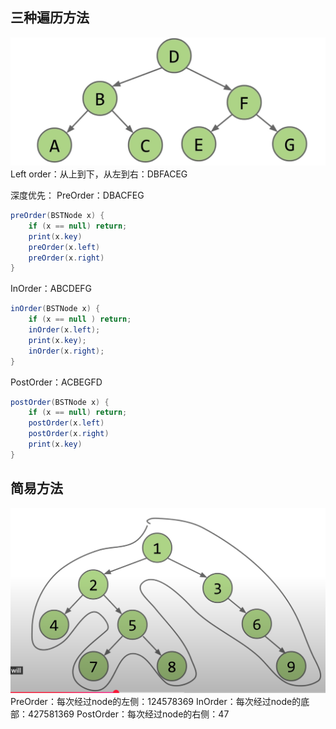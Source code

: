 ## 三种遍历方法
![输入图片说明](/imgs/2025-02-27/HIXlDCH6jziDKb0Z.png)
Left order：从上到下，从左到右：DBFACEG

深度优先：
PreOrder：DBACFEG
```java
preOrder(BSTNode x) {
    if (x == null) return;
    print(x.key)
    preOrder(x.left)
    preOrder(x.right)
}
```

InOrder：ABCDEFG
```java
inOrder(BSTNode x) {
	if (x == null ) return;
	inOrder(x.left);
	print(x.key);
	inOrder(x.right);
}
```
PostOrder：ACBEGFD
```java
postOrder(BSTNode x) {
    if (x == null) return;    
    postOrder(x.left)
    postOrder(x.right)
    print(x.key)   
}
```

## 简易方法
![输入图片说明](/imgs/2025-02-27/bZCnpIrOBH6k2elk.png)
PreOrder：每次经过node的左侧：124578369
InOrder：每次经过node的底部：427581369
PostOrder：每次经过node的右侧：47
<!--stackedit_data:
eyJoaXN0b3J5IjpbMTM2MDMyMDI2Ml19
-->